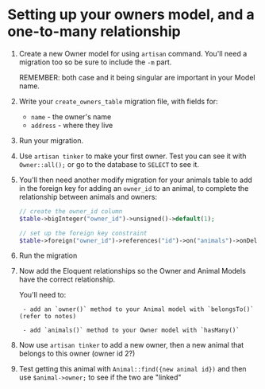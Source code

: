# Setting up your owners model, and a one-to-many relationship

1. Create a new Owner model for using `artisan` command. You'll need a migration too so be sure to include the `-m` part.

    REMEMBER: both case and it being singular are important in your Model name.

1. Write your `create_owners_table` migration file, with fields for:
    - `name` - the owner's name
    - `address` - where they live

1. Run your migration.

1. Use `artisan tinker` to make your first owner. Test you can see it with `Owner::all();` or go to the database to `SELECT` to see it.

1. You'll then need another modify migration for your animals table to add in the foreign key for adding an `owner_id` to an animal, to complete the relationship between animals and owners:
    ```php
    // create the owner_id column
    $table->bigInteger("owner_id")->unsigned()->default(1);

    // set up the foreign key constraint
    $table->foreign("owner_id")->references("id")->on("animals")->onDelete("cascade");
    ```

1. Run the migration

1. Now add the Eloquent relationships so the Owner and Animal Models have the correct relationship.

    You'll need to:
    
        - add an `owner()` method to your Animal model with `belongsTo()` (refer to notes)

        - add `animals()` method to your Owner model with `hasMany()`

1. Now use `artisan tinker` to add a new owner, then a new animal that belongs to this owner (owner id 2?)

1. Test getting this animal with `Animal::find({new animal id})` and then use `$animal->owner;` to see if the two are "linked"